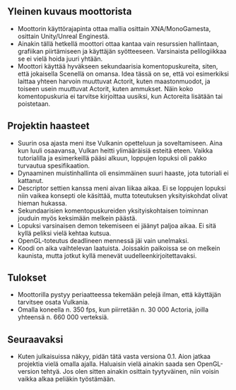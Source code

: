 ## Yleinen kuvaus moottorista
* Moottorin käyttörajapinta ottaa mallia osittain XNA/MonoGamesta, osittain Unity/Unreal Enginestä.
* Ainakin tällä hetkellä moottori ottaa kantaa vain resurssien hallintaan, grafiikan piirtämiseen ja käyttäjän syötteeseen. Varsinaista pelilogiikkaa se ei vielä hoida juuri yhtään.
* Moottori käyttää hyväkseen sekundaarisia komentopuskureita, siten, että jokaisella Scenellä on omansa. Idea tässä on se, että voi esimerkiksi laittaa yhteen harvoin muuttuvat Actorit, kuten maastonmuodot, ja toiseen usein muuttuvat Actorit, kuten ammukset. Näin koko komentopuskuria ei tarvitse kirjoittaa uusiksi, kun Actoreita lisätään tai poistetaan.

## Projektin haasteet
* Suurin osa ajasta meni itse Vulkanin opetteluun ja soveltamiseen. Aina kun luuli osaavansa, Vulkan heitti ylimääräisiä esteitä eteen. Vaikka tutorialilla ja esimerkeillä pääsi alkuun, loppujen lopuksi oli pakko turvautua spesifikaation.
* Dynaaminen muistinhallinta oli ensimmäinen suuri haaste, jota tutoriali ei kattanut.
* Descriptor settien kanssa meni aivan liikaa aikaa. Ei se loppujen lopuksi niin vaikea konsepti ole käsittää, mutta toteutuksen yksityiskohdat olivat hieman hukassa.
* Sekundaarisien komentopuskureiden yksityiskohtaisen toiminnan jouduin myös keksimään melkein päästä.
* Lopuksi varsinaisen demon tekemiseen ei jäänyt paljoa aikaa. Ei sitä kyllä peliksi vielä kehtaa kutsua.
* OpenGL-toteutus deadlineen mennessä jäi vain unelmaksi.
* Koodi on aika vaihtelevan laatuista. Joissakin paikoissa se on melkein kaunista, mutta jotkut kyllä menevät uudelleenkirjoitettavaksi.

## Tulokset
* Moottorilla pystyy periaatteessa tekemään pelejä ilman, että käyttäjän tarvitsee osata Vulkania.
* Omalla koneella n. 350 fps, kun piirretään n. 30 000 Actoria, joilla yhteensä n. 660 000 verteksiä.

## Seuraavaksi
* Kuten julkaisuissa näkyy, pidän tätä vasta versiona 0.1. Aion jatkaa projektia vielä omalla ajalla. Haluaisin vielä ainakin saada sen OpenGL-version tehtyä. Jos olen sitten ainakin osittain tyytyväinen, niin voisin vaikka alkaa peliäkin työstämään.
